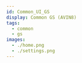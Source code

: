 ```yaml
---
id: Common_UI_GS
display: Common GS (AVIN8)
tags:
  - common
  - gs
images:
  - ./home.png
  - ./settings.png
---
```

